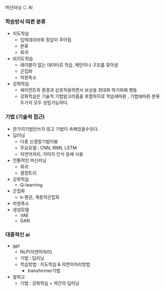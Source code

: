 머신러닝 ⊂ AI
### 학습방식 따른 분류
- 지도학습 
	- 입력데이터와 정답이 주어짐
	- 분류
	- 회귀
- 비지도학습
	- 레이블이 없는 데이터로 학습, 패턴이나 구조를 찾아냄
	- 군집화
	- 차원축소
- 강화학습
	- 에이전트와 환경과 상호작용하면서 보상을 최대화 하기위해 행동
	- 강화학습은 기술적 기법알고리즘을 포함하므로 학습에따른 , 기법에따른 분류 두가지 모두 성립가능하다.

### 기법 (기술적 접근)
- 한가지기법만쓰지 않고 기법이 속해있을수잇다.
- 딥러닝
	- 다층 신경망기법이용
	- 주요모델 : CNN, RNN, LSTM
	- 자연어처리, 이미지 인식 등에 사용
- 전통적인 머신러닝
	- 회귀
	- 결정트리
- 강화학습
	- Q-learning
- 군집화
	- k-평균, 계층적군집화
- 차원축소
- 생성모델
	- VAE
	- GAN

### 대중적인 ai
- gpt
	- NLP(자연어처리)
	- 기법 : 딥러닝
	- 학습방법 : 지도학습 & 자연어처리방법
		- transformer기법
- 알파고
	- 기법 : 강화학습 + 약간의 딥러닝